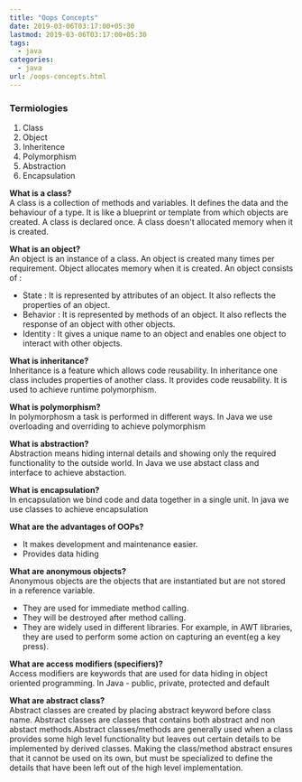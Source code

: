 ```yaml
---
title: "Oops Concepts"
date: 2019-03-06T03:17:00+05:30
lastmod: 2019-03-06T03:17:00+05:30
tags:
  - java
categories:
  - java
url: /oops-concepts.html
---
```


### Termiologies

1. Class
2. Object
3. Inheritence
4. Polymorphism
5. Abstraction
6. Encapsulation


**What is a class?**  
A class is a collection of methods and variables. It defines the data and the behaviour of a type. It is like a blueprint or template from which objects are created. A class is declared once. A class doesn't allocated memory when it is created.

**What is an object?**  
An object is an instance of a class. An object is created many times per requirement. Object allocates memory when it is created. An object consists of :

* State : It is represented by attributes of an object. It also reflects the properties of an object.
* Behavior : It is represented by methods of an object. It also reflects the response of an object with other objects.
* Identity : It gives a unique name to an object and enables one object to interact with other objects.

**What is inheritance?**  
Inheritance is a feature which allows code reusability. In inheritance one class includes properties of another class. It provides code reusability. It is used to achieve runtime polymorphism.

**What is polymorphism?**  
In polymorphosm a task is performed in different ways. In Java we use overloading and overriding to achieve polymorphism

**What is abstraction?**  
Abstraction means hiding internal details and showing only the required functionality to the outside world. In Java we use abstact class and interface to achieve abstaction.

**What is encapsulation?**  
In encapsulation we bind code and data together in a single unit. In java we use classes to achieve encapsulation

**What are the advantages of OOPs?**  
* It makes development and maintenance easier.
* Provides data hiding

**What are anonymous objects?**  
Anonymous objects are the objects that are instantiated but are not stored in a reference variable.

* They are used for immediate method calling.
* They will be destroyed after method calling.
* They are widely used in different libraries. For example, in AWT libraries, they are used to perform some action on capturing an event(eg a key press).

**What are access modifiers (specifiers)?**  
Access modifiers are keywords that are used for data hiding in object oriented programming. In Java  - public, private, protected and default

**What are abstract class?**  
Abstract classes are created by placing abstract keyword before class name. Abstract classes are classes that contains both abstract and non abstact methods.Abstract classes/methods are generally used when a class provides some high level functionality but leaves out certain details to be implemented by derived classes. Making the class/method abstract ensures that it cannot be used on its own, but must be specialized to define the details that have been left out of the high level implementation.

